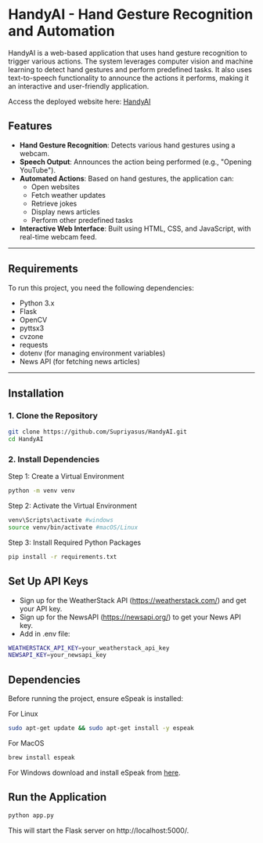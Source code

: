 # HandyAI - Hand Gesture Recognition and Automation

HandyAI is a web-based application that uses hand gesture recognition to trigger various actions. The system leverages computer vision and machine learning to detect hand gestures and perform predefined tasks. It also uses text-to-speech functionality to announce the actions it performs, making it an interactive and user-friendly application.

Access the deployed website here: [HandyAI](https://handyai.onrender.com)

##  Features

- **Hand Gesture Recognition**: Detects various hand gestures using a webcam.
- **Speech Output**: Announces the action being performed (e.g., "Opening YouTube").
- **Automated Actions**: Based on hand gestures, the application can:
  - Open websites
  - Fetch weather updates
  - Retrieve jokes
  - Display news articles
  - Perform other predefined tasks
- **Interactive Web Interface**: Built using HTML, CSS, and JavaScript, with real-time webcam feed.

---

## Requirements

To run this project, you need the following dependencies:

- Python 3.x
- Flask
- OpenCV
- pyttsx3
- cvzone
- requests
- dotenv (for managing environment variables)
- News API (for fetching news articles)

---

## Installation

### 1. Clone the Repository
```bash
git clone https://github.com/Supriyasus/HandyAI.git
cd HandyAI
```
### 2. Install Dependencies
Step 1: Create a Virtual Environment
```bash
python -m venv venv
```
Step 2: Activate the Virtual Environment
```bash
venv\Scripts\activate #windows
source venv/bin/activate #macOS/Linux
```
Step 3: Install Required Python Packages
```bash
pip install -r requirements.txt
```

## Set Up API Keys
- Sign up for the WeatherStack API (https://weatherstack.com/) and get   your API key.
- Sign up for the NewsAPI (https://newsapi.org/) to get your News API key.
- Add in .env file:
```bash
WEATHERSTACK_API_KEY=your_weatherstack_api_key
NEWSAPI_KEY=your_newsapi_key
```
## Dependencies
Before running the project, ensure eSpeak is installed:

For Linux
```bash
sudo apt-get update && sudo apt-get install -y espeak
```
For MacOS
```bash
brew install espeak
```

For Windows download and install eSpeak from [here](espeak.sourceforge.net).

## Run the Application
```bash
python app.py
```
This will start the Flask server on http://localhost:5000/.
